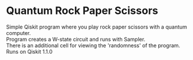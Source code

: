 # Quantum Rock Paper Scissors
Simple Qiskit program where you play rock paper scissors with a quantum computer.<br />
Program creates a W-state circuit and runs with Sampler.<br />
There is an additional cell for viewing the 'randomness' of the program.<br />
Runs on Qiskit 1.1.0


